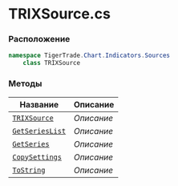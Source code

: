 
# TRIXSource.cs
### Расположение
```csharp
namespace TigerTrade.Chart.Indicators.Sources  
    class TRIXSource
```

### Методы
| Название | Описание |
| --- | --- |
| [`TRIXSource`](./Методы/TRIXSource.md) | *Описание* |
| [`GetSeriesList`](./Методы/GetSeriesList.md) | *Описание* |
| [`GetSeries`](./Методы/GetSeries.md) | *Описание* |
| [`CopySettings`](./Методы/CopySettings.md) | *Описание* |
| [`ToString`](./Методы/ToString.md) | *Описание* |
